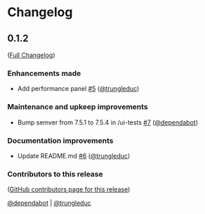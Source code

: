# Changelog

<!-- <START NEW CHANGELOG ENTRY> -->

## 0.1.2

([Full Changelog](https://github.com/0011ai/deailab/compare/v0.1.1...3de77acf202e4328875b3a9c817ba9e4f6ad3cc3))

### Enhancements made

- Add performance panel [#5](https://github.com/0011ai/deailab/pull/5) ([@trungleduc](https://github.com/trungleduc))

### Maintenance and upkeep improvements

- Bump semver from 7.5.1 to 7.5.4 in /ui-tests [#7](https://github.com/0011ai/deailab/pull/7) ([@dependabot](https://github.com/dependabot))

### Documentation improvements

- Update README.md [#6](https://github.com/0011ai/deailab/pull/6) ([@trungleduc](https://github.com/trungleduc))

### Contributors to this release

([GitHub contributors page for this release](https://github.com/0011ai/deailab/graphs/contributors?from=2023-07-13&to=2023-08-11&type=c))

[@dependabot](https://github.com/search?q=repo%3A0011ai%2Fdeailab+involves%3Adependabot+updated%3A2023-07-13..2023-08-11&type=Issues) | [@trungleduc](https://github.com/search?q=repo%3A0011ai%2Fdeailab+involves%3Atrungleduc+updated%3A2023-07-13..2023-08-11&type=Issues)

<!-- <END NEW CHANGELOG ENTRY> -->
